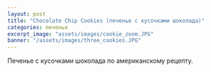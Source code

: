```yaml
---
layout: post
title: "Chocolate Chip Cookies (печенье с кусочками шоколада)"
categories: печенье
excerpt_image: "assets/images/cookie_zoom.JPG"
banner: "/assets/images/three_cookies.JPG"
---
```



<!-- ![Chocolate Chip Cookies](/assets/images/banners/cookiestack_milk.JPG) -->

Печенье с кусочками шоколада по американскому рецепту.